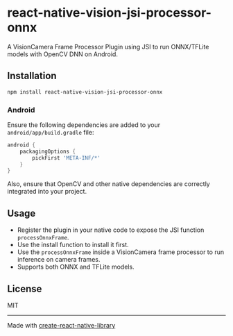 # react-native-vision-jsi-processor-onnx

A VisionCamera Frame Processor Plugin using JSI to run ONNX/TFLite models with OpenCV DNN on Android.

## Installation

```sh
npm install react-native-vision-jsi-processor-onnx
```

### Android

Ensure the following dependencies are added to your `android/app/build.gradle` file:

```groovy
android {
    packagingOptions {
        pickFirst 'META-INF/*'
    }
}
```

Also, ensure that OpenCV and other native dependencies are correctly integrated into your project.

## Usage

- Register the plugin in your native code to expose the JSI function `processOnnxFrame`.
- Use the install function to install it first.
- Use the `processOnnxFrame` inside a VisionCamera frame processor to run inference on camera frames.
- Supports both ONNX and TFLite models.



## License

MIT

---

Made with [create-react-native-library](https://github.com/callstack/react-native-builder-bob)
